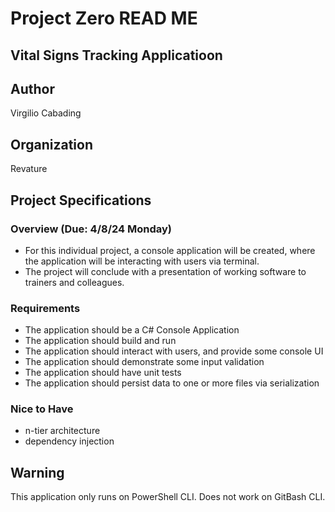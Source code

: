 # Project Zero READ ME

## Vital Signs Tracking Applicatioon

## Author

Virgilio Cabading

## Organization

Revature

## Project Specifications

### Overview (Due: 4/8/24 Monday)

- For this individual project, a console application will be created, where the application will be interacting with users via terminal. 
- The project will conclude with a presentation of working software to trainers and colleagues.

### Requirements

- The application should be a C# Console Application
- The application should build and run
- The application should interact with users, and provide some console UI
- The application should demonstrate some input validation
- The application should have unit tests
- The application should persist data to one or more files via serialization

### Nice to Have
- n-tier architecture
- dependency injection

## Warning

This application only runs on PowerShell CLI.
Does not work on GitBash CLI.